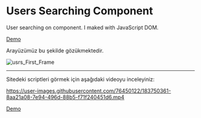 # Users Searching Component
User searching on component. I maked with JavaScript DOM.

[Demo](https://users-searching-component-enqinsel.netlify.app/)

Arayüzümüz bu şekilde gözükmektedir.

![usrs_First_Frame](https://user-images.githubusercontent.com/76450122/183750004-0ff57efa-bc82-4b6c-a04f-8f6922c34f24.png)

---
Sitedeki scriptleri görmek için aşağıdaki videoyu inceleyiniz:

https://user-images.githubusercontent.com/76450122/183750361-8aa21a08-7e94-496d-88b5-f71f240451d6.mp4

[Demo](https://safaribrowser-macos11bigsur-enqinsel.netlify.app/)
